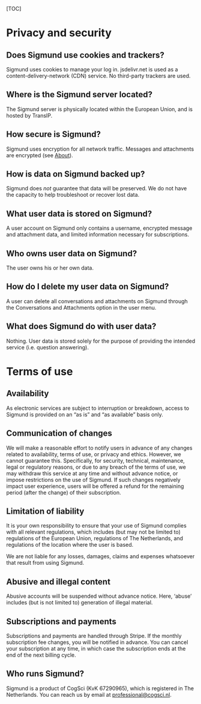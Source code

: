 [TOC]


# Privacy and security

## Does Sigmund use cookies and trackers?

Sigmund uses cookies to manage your log in. jsdelivr.net is used as a content-delivery-network (CDN) service. No third-party trackers are used.


## Where is the Sigmund server located?

The Sigmund server is physically located within the European Union, and is hosted by TransIP.


## How secure is Sigmund?

Sigmund uses encryption for all network traffic. Messages and attachments are encrypted (see [About](/about)).


## How is data on Sigmund backed up?

Sigmund does *not* guarantee that data will be preserved. We do not have the capacity to help troubleshoot or recover lost data.


## What user data is stored on Sigmund?

A user account on Sigmund only contains a username, encrypted message and attachment data, and limited information necessary for subscriptions.


## Who owns user data on Sigmund?

The user owns his or her own data.


## How do I delete my user data on Sigmund?

A user can delete all conversations and attachments on Sigmund through the Conversations and Attachments option in the user menu.


## What does Sigmund do with user data?

Nothing. User data is stored solely for the purpose of providing the intended service (i.e. question answering).


# Terms of use

## Availability

As electronic services are subject to interruption or breakdown, access to  Sigmund is provided on an “as is” and “as available” basis only.


## Communication of changes

We will make a reasonable effort to notify users in advance of any changes related to availability, terms of use, or privacy and ethics. However, we cannot guarantee this. Specifically, for security, technical, maintenance, legal or regulatory reasons, or due to any breach of the terms of use, we may withdraw this service at any time and without advance notice, or impose restrictions on the use of Sigmund. If such changes negatively impact user experience, users will be offered a refund for the remaining period (after the change) of their subscription.


## Limitation of liability

It is your own responsibility to ensure that your use of Sigmund complies with all relevant regulations, which includes (but may not be limited to) regulations of the European Union, regulations of The Netherlands, and regulations of the location where the user is based.

We are not liable for any losses, damages, claims and expenses whatsoever that result from using Sigmund.


## Abusive and illegal content

Abusive accounts will be suspended without advance notice. Here, ‘abuse’ includes (but is not limited to) generation of illegal material.


## Subscriptions and payments

Subscriptions and payments are handled through Stripe. If the monthly subscription fee changes, you will be notified in advance. You can cancel your subscription at any time, in which case the subscription ends at the end of the next billing cycle.


## Who runs Sigmund?

Sigmund is a product of CogSci (KvK 67290965), which is registered in The Netherlands. You can reach us by email at <a href="mailto:professional@cogsci.nl">professional@cogsci.nl</a>. 
